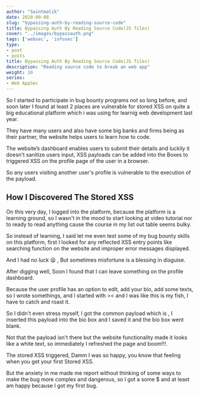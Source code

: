 ```yaml
---
author: "Saintmalik"
date: 2020-09-08
slug: "bypassing-auth-by-reading-source-code"
title: Bypassing Auth By Reading Source Code(JS files)
cover: "../images/bypassauth.png"
tags: ['websec', 'infosec']
type:
- post
- posts
title: Bypassing Auth By Reading Source Code(JS files)
description: "Reading source code to break an web app"
weight: 10
series: 
- Web AppSec
---
```


So I started to participate in bug bounty programs not so long before, and soon later I found at least 2 places are vulnerable for stored XSS on quite a big educational platform which i was using for learnig web development last year.

They have many users and also have some big banks and firms being as their partner, the website helps users to learn how to code.

The website’s dashboard enables users to submit their details and luckily it doesn't sanitize users input, XSS payloads can be added into the Boxes to triggered XSS on the profile page of the user in a browser.

So any users visiting another user's profile is vulnerable to the execution of the payload.

## How I Discovered The Stored XSS

On this very day, I logged into the platform, because the platform is a learning ground, so I wasn't in the mood to start looking at video tutorial nor to ready to read anything cause the course in my list out table seems bulky.

So instead of learning, I said let me even test some of my bug bounty skills on this platform, first I looked for any reflected XSS entry points like searching function on the website and improper error messages displayed.

And I had no luck 😦 , But sometimes misfortune is a blessing in disguise.

After digging well, Soon I found that I can leave something on the profile dashboard.

Because the user profile has an option to edit, add your bio, add some texts, so I wrote somethings, and I started with >< and I was like this is my fish, I have to catch and roast it.

So I didn't even stress myself, I got the common payload which is <script>alert(1)</script>, I inserted this payload into the bio box and I saved it and the bio box went blank.

Not that the payload isn't there but the website functionality made it looks like a white text, so immediately I refreshed the page and boom!!!.

The stored XSS triggered, Damm I was so happy, you know that feeling when you get your first Stored XSS.

But the anxiety in me made me report without thinking of some ways to make the bug more complex and dangerous, so I got a some $ and at least am happy because I got my first bug.
